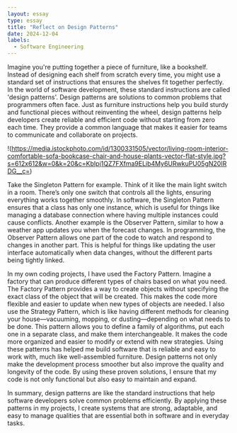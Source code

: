 ```yaml
---
layout: essay
type: essay
title: "Reflect on Design Patterns"
date: 2024-12-04
labels:
  - Software Engineering
---
```


Imagine you're putting together a piece of furniture, like a bookshelf. Instead of designing each shelf from scratch every time, you might use a standard set of instructions that ensures the shelves fit together perfectly. In the world of software development, these standard instructions are called 'design patterns'. Design patterns are solutions to common problems that programmers often face. Just as furniture instructions help you build sturdy and functional pieces without reinventing the wheel, design patterns help developers create reliable and efficient code without starting from zero each time. They provide a common language that makes it easier for teams to communicate and collaborate on projects.

!(https://media.istockphoto.com/id/1300331505/vector/living-room-interior-comfortable-sofa-bookcase-chair-and-house-plants-vector-flat-style.jpg?s=612x612&w=0&k=20&c=KbIpj1QZ7FXfma9ELib4My6URwkuPU05gN20IRDG__c=)

Take the Singleton Pattern for example. Think of it like the main light switch in a room. There’s only one switch that controls all the lights, ensuring everything works together smoothly. In software, the Singleton Pattern ensures that a class has only one instance, which is useful for things like managing a database connection where having multiple instances could cause conflicts. Another example is the Observer Pattern, similar to how a weather app updates you when the forecast changes. In programming, the Observer Pattern allows one part of the code to watch and respond to changes in another part. This is helpful for things like updating the user interface automatically when data changes, without the different parts being tightly linked.

In my own coding projects, I have used the Factory Pattern. Imagine a factory that can produce different types of chairs based on what you need. The Factory Pattern provides a way to create objects without specifying the exact class of the object that will be created. This makes the code more flexible and easier to update when new types of objects are needed. I also use the Strategy Pattern, which is like having different methods for cleaning your house—vacuuming, mopping, or dusting—depending on what needs to be done. This pattern allows you to define a family of algorithms, put each one in a separate class, and make them interchangeable. It makes the code more organized and easier to modify or extend with new strategies. Using these patterns has helped me build software that is reliable and easy to work with, much like well-assembled furniture. Design patterns not only make the development process smoother but also improve the quality and longevity of the code. By using these proven solutions, I ensure that my code is not only functional but also easy to maintain and expand.

In summary, design patterns are like the standard instructions that help software developers solve common problems efficiently. By applying these patterns in my projects, I create systems that are strong, adaptable, and easy to manage qualities that are essential both in software and in everyday tasks.
